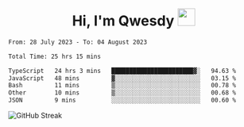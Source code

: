 
<h1 align="center"><b>Hi, I'm Qwesdy </b><img src="https://media.giphy.com/media/hvRJCLFzcasrR4ia7z/giphy.gif" width="35"></h1>



<!--
**Qwesdy/qwesdy** is a ✨ _special_ ✨ repository because its `README.md` (this file) appears on your GitHub profile.

Here are some ideas to get you started:

- 🔭 I’m currently working on ...
- 🌱 I’m currently learning ...
- 👯 I’m looking to collaborate on ...
- 🤔 I’m looking for help with ...
- 💬 Ask me about ...
- 📫 How to reach me: ...
- 😄 Pronouns: ...
- ⚡ Fun fact: ...

-------
-->


<!--START_SECTION:waka-->

```txt
From: 28 July 2023 - To: 04 August 2023

Total Time: 25 hrs 15 mins

TypeScript   24 hrs 3 mins   ███████████████████████▓░   94.63 %
JavaScript   48 mins         ▓░░░░░░░░░░░░░░░░░░░░░░░░   03.15 %
Bash         11 mins         ▒░░░░░░░░░░░░░░░░░░░░░░░░   00.78 %
Other        10 mins         ▒░░░░░░░░░░░░░░░░░░░░░░░░   00.68 %
JSON         9 mins          ░░░░░░░░░░░░░░░░░░░░░░░░░   00.60 %
```

<!--END_SECTION:waka-->

![GitHub Streak](https://streak-stats.demolab.com?user=Qwesdy&theme=dark&hide_border=true)
